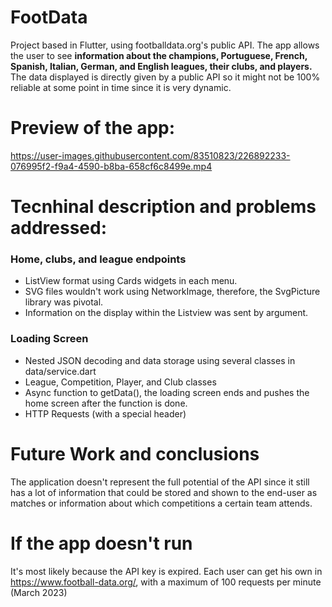 # FootData
Project based in Flutter, using footballdata.org's public API. The app allows the user to see **information about the champions, Portuguese, French, Spanish, Italian, German, and English leagues, their clubs, and players.** The data displayed is directly given by a public API so it might not be 100% reliable at some point in time since it is very dynamic.

# Preview of the app:
https://user-images.githubusercontent.com/83510823/226892233-076995f2-f9a4-4590-b8ba-658cf6c8499e.mp4

# Tecnhinal description and problems addressed:

### Home, clubs, and league endpoints

- ListView format using Cards widgets in each menu.
- SVG files wouldn't work using NetworkImage, therefore, the SvgPicture library was pivotal.
- Information on the display within the Listview was sent by argument.

### Loading Screen 

- Nested JSON decoding and data storage using several classes in data/service.dart
- League, Competition, Player, and Club classes
- Async function to getData(), the loading screen ends and pushes the home screen after the function is done.
- HTTP Requests (with a special header) 

# Future Work and conclusions

The application doesn't represent the full potential of the API since it still has a lot of information that could be stored and shown to the end-user as matches
 or information about which competitions a certain team attends.


# If the app doesn't run 

It's most likely because the API key is expired. Each user can get his own in https://www.football-data.org/, with a maximum of 100 requests per minute (March 2023)  

